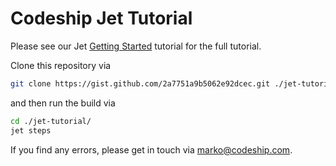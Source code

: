 # Codeship Jet Tutorial

Please see our Jet [Getting Started](http://codeship-documentation-private.s3-website-us-east-1.amazonaws.com/docker/docker/getting-started/) tutorial for the full tutorial.

Clone this repository via

```bash
git clone https://gist.github.com/2a7751a9b5062e92dcec.git ./jet-tutorial/
```

and then run the build via

```bash
cd ./jet-tutorial/
jet steps
```

If you find any errors, please get in touch via marko@codeship.com.
